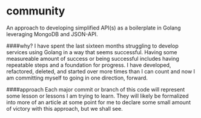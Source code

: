 community
===
An approach to developing simplified API(s) as a boilerplate in Golang leveraging MongoDB and JSON-API.

####why?
I have spent the last sixteen months struggling to develop services using Golang in a way that seems successful.  Having some measureable amount of success or being successful includes having repeatable steps and a foundation for progress.  I have developed, refactored, deleted, and started over more times than I can count and now I am committing myself to going in one direction, forward.

####approach
Each major commit or branch of this code will represent some lesson or lessons I am trying to learn.  They will likely be formalized into more of an article at some point for me to declare some small amount of victory with this approach, but we shall see.
